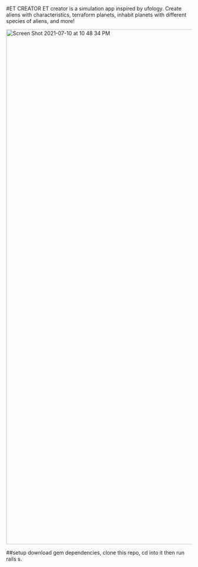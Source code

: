 #ET CREATOR
ET creator is a simulation app inspired by ufology. Create aliens with characteristics, terraform planets, inhabit planets with different species of aliens, and more!  

<img width="1395" alt="Screen Shot 2021-07-10 at 10 48 34 PM" src="https://user-images.githubusercontent.com/73714925/125181294-81fa2180-e1d1-11eb-9f2e-08b4832e3de2.png" style="max-width:100%;">

##setup
download gem dependencies, clone this repo, cd into it then run rails s. 
